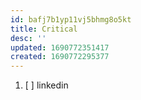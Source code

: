 ```yaml
---
id: bafj7b1yp11vj5bhmg8o5kt
title: Critical
desc: ''
updated: 1690772351417
created: 1690772295377
---
```


1. [ ] linkedin
